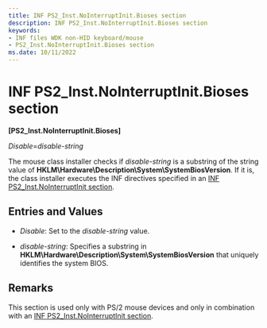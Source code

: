 ```yaml
---
title: INF PS2_Inst.NoInterruptInit.Bioses section
description: INF PS2_Inst.NoInterruptInit.Bioses section
keywords:
- INF files WDK non-HID keyboard/mouse
- PS2_Inst.NoInterruptInit.Bioses section
ms.date: 10/11/2022
---
```


# INF PS2_Inst.NoInterruptInit.Bioses section

**\[PS2_Inst.NoInterruptInit.Bioses\]**

*Disable*=*disable-string*

The mouse class installer checks if *disable-string* is a substring of the string value of **HKLM\\Hardware\\Description\\System\\SystemBiosVersion**. If it is, the class installer executes the INF directives specified in an [INF PS2_Inst.NoInterruptInit section](inf-ps2-inst-nointerruptinit-section.md).

## Entries and Values

- *Disable*: Set to the *disable-string* value.

- *disable-string*: Specifies a substring in **HKLM\\Hardware\\Description\\System\\SystemBiosVersion** that uniquely identifies the system BIOS.

## Remarks

This section is used only with PS/2 mouse devices and only in combination with an [INF PS2_Inst.NoInterruptInit section](inf-ps2-inst-nointerruptinit-section.md).
